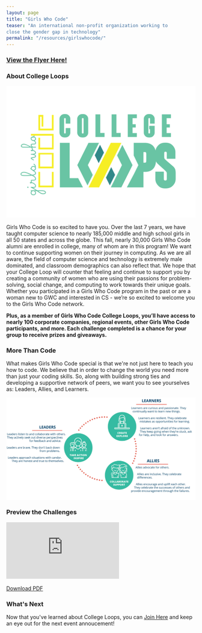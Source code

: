 ```yaml
---
layout: page
title: "Girls Who Code"
teaser: "An international non-profit organization working to
close the gender gap in technology"
permalink: "/resources/girlswhocode/"
---
```


<a href="/assets/docs/gwc-flyer.pdf"><h3>View the Flyer Here!</h3></a>


### About College Loops
<img src="/assets/docs/gwc-logo.png">

Girls Who Code is so excited to have you. Over the last 7 years, we have taught computer science to nearly 185,000 middle and high school girls in all 50 states and across the globe. This fall, nearly 30,000 Girls Who Code alumni are enrolled in college, many of whom are in this program! We want to continue supporting women on their journey in computing. As we are all aware, the field of computer science and technology is extremely male dominated, and classroom demographics can also reflect that. We hope that your College Loop will counter that feeling and continue to support you by creating a community of women who are using their passions for problem- solving, social change, and computing to work towards their unique goals. Whether you participated in a Girls Who Code program in the past or are a woman new to GWC and interested in CS - we’re so excited to welcome you to the Girls Who Code network.


<strong>Plus, as a member of Girls Who Code College Loops, you’ll have access to nearly 100 corporate companies, regional events, other Girls Who Code participants, and more. Each challenge completed is a chance for your group to receive prizes and giveaways.</strong>

### More Than Code

What makes Girls Who Code special is that we're not just here to teach you how to code. We believe that in order to change the world you need more than just your coding skills. So, along with building strong ties and developing a supportive network of peers, we want you to see yourselves as: Leaders, Allies, and Learners. 

<div class="row">
  <div class="columns"><img src="/assets/docs/gwc-morethancode.jpg"></div>
</div>


### Preview the Challenges

<object data="https://switch-uhm.github.io/assets/docs/gwc-challenges.pdf" type="application/pdf" width="100%" height="400px">
    <embed src="https://switch-uhm.github.io/assets/docs/gwc-challenges.pdf">
        <p><a href="/assets/docs/gwc-challenges.pdf">Download PDF</a></p>
    </embed>
</object>


### What's Next

Now that you've learned about College Loops, you can <a href="/join/">Join Here</a> and keep an eye out for the next event annoucement!



